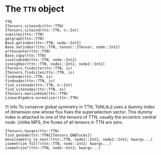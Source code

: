 # The `TTN` object

```@docs
TTN
ITensors.siteinds(ttn::TTN)
ITensors.siteind(ttn::TTN, n::Int)
numsites(ttn::TTN)
getgraph(ttn::TTN)
Base.getindex(ttn::TTN, node::Int2)
Base.setindex!(ttn::TTN, tensor::ITensor, node::Int2)
orthocenter(ttn::TTN)
Base.copy(ttn::TTN)
isvalidnode(ttn::TTN, node::Int2)
isneighbor(ttn::TTN, node1::Int2, node2::Int2)
ITensors.findsite(ttn::TTN, is)
ITensors.findsites(ttn::TTN, is)
findnode(ttn::TTN, is)
findnodes(ttn::TTN, is)
find_sitenode(ttn::TTN, n::Int)
find_sitenodes(ttn::TTN, ns)
ITensors.maxlinkdim(ttn::TTN)
LinearAlgebra.normalize!(ttn::TTN)
```

!!! info
    To conserve global symmetry in TTN, TeNLib.jl uses a dummy index of dimension one whose flux
    fixes the superselection sector. This dummy index is attached to one of the tensors of TTN,
    usually the eccentric central node. Unlike MPS, the fluxes of all tensors in TTN are zero.

```@docs
ITensors.hasqns(ttn::TTN)
find_qnnode(ttn::TTN{ITensors.QNBlocks})
moveisometry_to_next!(ttn::TTN, node1::Int2, node2::Int2; kwargs...)
isometrize_full!(ttn::TTN, node::Int2; kwargs...)
isometrize!(ttn::TTN, node::Int2; kwargs...)
```